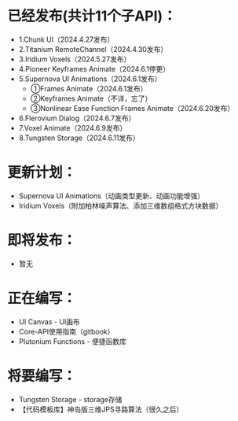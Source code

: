 # 已经发布(共计11个子API)：
* 1.Chunk UI（2024.4.27发布）
* 2.Titanium RemoteChannel（2024.4.30发布）
* 3.Iridium Voxels（2024.5.27发布）
* 4.Pioneer Keyframes Animate（2024.6.1停更）
* 5.Supernova UI Animations（2024.6.1发布）
  * ①Frames Animate（2024.6.1发布）
  * ②Keyframes Animate（不详，忘了）
  * ③Nonlinear Ease Function Frames Animate（2024.6.20发布）
* 6.Flerovium Dialog（2024.6.7发布）
* 7.Voxel Animate（2024.6.9发布）
* 8.Tungsten Storage（2024.6.11发布）

# 更新计划：
* Supernova UI Animations（动画类型更新、动画功能增强）
* Iridium Voxels（附加柏林噪声算法、添加三维数组格式方块数据）

# 即将发布：
* 暂无

# 正在编写：
* UI Canvas - UI画布
* Core-API使用指南（gitbook）
* Plutonium Functions - 便捷函数库

# 将要编写：
* Tungsten Storage - storage存储
* 【代码模板库】神岛版三维JPS寻路算法（很久之后）
